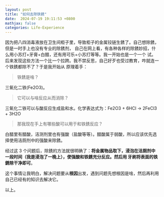 ```yaml
---
layout: post
title: "如何去除铁銹"
date:  2024-07-19 19:11:53 +0800
mathjax: false
categories: Life-Experience
---
```


因为把八四消毒液放在卫生间柜子里，导致柜子的金属铰链生銹了。自己想除銹，但是一时手上也没有专业的除銹剂，
自己在网上看，有各种各样的除銹妙招，什么用小苏打+牙膏+白醋，还有用可乐+小苏打等等。我一开始也是一个一个
试。后来发现这些方法一个比一个拉跨。我不禁反思，自己好歹也受过教育，咋就连一个铁銹都除不了？于是我开始从
原理着手：

> 铁銹是啥？

三氧化二铁(Fe2O3)。

> 它可以与啥反应从而消除？

三氧化二铁可以与酸反应生成盐和水。化学表达式为：Fe2O3 + 6HCl -> 2FeCl3 + 3H2O

> 那我现在手上有哪些酸可以用于和铁銹反应？

白醋里有醋酸，洁测剂里也有强酸（盐酸等等）。醋酸属于弱酸，所以应该优先选择使用洁厕剂中的强酸来除銹。

经过这 3 个问题后，除銹的方法就很明确了：**将金属物品取下，浸泡在洁厕剂中一段时间（我是浸泡了一晚上），使强酸和铁銹充分反应。然后用
牙刷将表面的铁銹除干净即可**。

这个事情让我明白，解决问题要从**根因**出发，遇到问题先想根因是啥，然后再利用自己已经有的知识去解决它。

以上。

